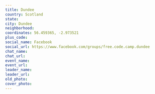 ```yaml
---
title: Dundee
country: Scotland
state: 
city: Dundee
neighborhood: 
coordinates: 56.459365, -2.973521
plus_code:
social_name: Facebook
social_url: https://www.facebook.com/groups/free.code.camp.dundee
chat_name:
chat_url:
event_name:
event_url:
leader_name:
leader_url:
old_photo: 
cover_photo:
---
```

